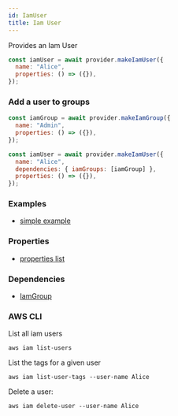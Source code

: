 ```yaml
---
id: IamUser
title: Iam User
---
```


Provides an Iam User

```js
const iamUser = await provider.makeIamUser({
  name: "Alice",
  properties: () => ({}),
});
```

### Add a user to groups

```js
const iamGroup = await provider.makeIamGroup({
  name: "Admin",
  properties: () => ({}),
});

const iamUser = await provider.makeIamUser({
  name: "Alice",
  dependencies: { iamGroups: [iamGroup] },
  properties: () => ({}),
});
```

### Examples

- [simple example](https://github.com/FredericHeem/grucloud/blob/master/examples/aws/iam/iac.js)

### Properties

- [properties list](https://docs.aws.amazon.com/AWSJavaScriptSDK/latest/AWS/IAM.html#createUser-property)

### Dependencies

- [IamGroup](./IamGroup)

### AWS CLI

List all iam users

```
aws iam list-users
```

List the tags for a given user

```
aws iam list-user-tags --user-name Alice

```

Delete a user:

```
aws iam delete-user --user-name Alice
```
